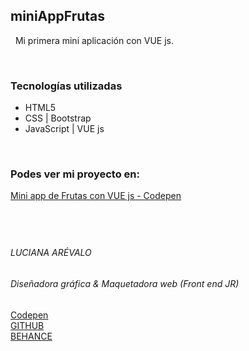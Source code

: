 ## miniAppFrutas
&nbsp;
Mi primera mini aplicación con VUE js.

&nbsp;
### Tecnologías utilizadas
* HTML5
* CSS | Bootstrap
* JavaScript | VUE js

&nbsp;
### Podes ver mi proyecto en:
[Mini app de Frutas con VUE js - Codepen](https://s.codepen.io/arevalolucianadg/debug/eYOWMKE/LDAmdEdWVJar)

&nbsp;
---
###### LUCIANA ARÉVALO
###### Diseñadora gráfica & Maquetadora web (Front end JR)
[Codepen](https://codepen.io/arevalolucianadg) <br>
[GITHUB](https://github.com/arevalolucianadg) <br>
[BEHANCE](https://www.behance.net/arevalolucianadg) <br>

